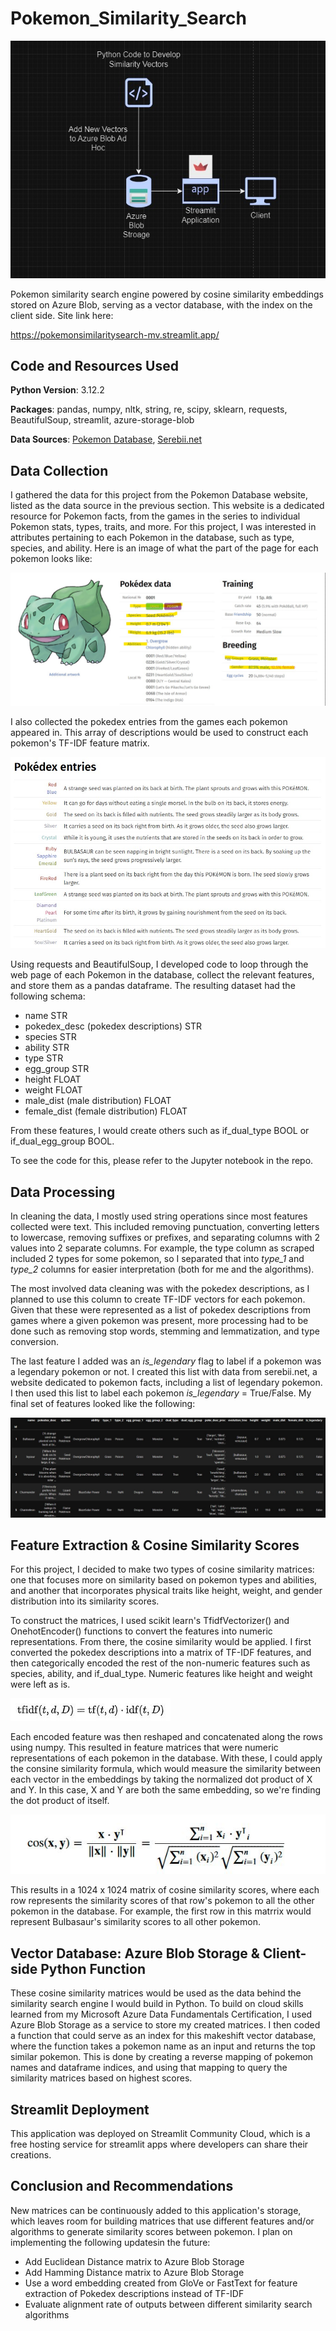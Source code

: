 # Pokemon_Similarity_Search

![alt text](https://github.com/MarcelinoV/Pokemon_Similarity_Search/blob/main/readme_images/app_flowchart.jpg "Flowchart of Application Components")

Pokemon similarity search engine powered by cosine similarity embeddings stored on Azure Blob, serving as a vector database, with the index on the client side. Site link here:

https://pokemonsimilaritysearch-mv.streamlit.app/

## Code and Resources Used

**Python Version**: 3.12.2

**Packages**: pandas, numpy, nltk, string, re, scipy, sklearn, requests, BeautifulSoup, streamlit, azure-storage-blob

**Data Sources**: [Pokemon Database](https://pokemondb.net/), [Serebii.net](https://www.serebii.net/pokemon/legendary.shtml)

## Data Collection

I gathered the data for this project from the Pokemon Database website, listed as the data source in the previous section. This website is a dedicated resource for Pokemon facts, from the games in the series to individual Pokemon stats, types, traits, and more. For this project, I was interested in attributes pertaining to each Pokemon in the database, such as type, species, and ability. Here is an image of what the part of the page for each pokemon looks like:

![alt text](https://github.com/MarcelinoV/Pokemon_Similarity_Search/blob/main/readme_images/sample_pokemon_db_img.jpg "Example view of webpage with features of interest highlighted")

I also collected the pokedex entries from the games each pokemon appeared in. This array of descriptions would be used to construct each pokemon's TF-IDF feature matrix.

![alt text](https://github.com/MarcelinoV/Pokemon_Similarity_Search/blob/main/readme_images/sample_pokedex_desc_img.jpg "Sample of pokedex entries for Bulbasaur")

Using requests and BeautifulSoup, I developed code to loop through the web page of each Pokemon in the database, collect the relevant features, and store them as a pandas dataframe. The resulting dataset had the following schema:

- name STR
- pokedex_desc (pokedex descriptions) STR
- species STR
- ability STR
- type STR
- egg_group STR
- height FLOAT
- weight FLOAT
- male_dist (male distribution) FLOAT
- female_dist (female distribution) FLOAT

From these features, I would create others such as if_dual_type BOOL or if_dual_egg_group BOOL.

To see the code for this, please refer to the Jupyter notebook in the repo.

## Data Processing

In cleaning the data, I mostly used string operations since most features collected were text. This included removing punctuation, converting letters to lowercase, removing suffixes or prefixes, and separating columns with 2 values into 2 separate columns. For example, the type column as scraped included 2 types for some pokemon, so I separated that into *type_1* and *type_2* columns for easier interpretation (both for me and the algorithms). 

The most involved data cleaning was with the pokedex descriptions, as I planned to use this column to create TF-IDF vectors for each pokemon. Given that these were represented as a list of pokedex descriptions from games where a given pokemon was present, more processing had to be done such as removing stop words, stemming and lemmatization, and type conversion.

The last feature I added was an *is_legendary* flag to label if a pokemon was a legendary pokemon or not. I created this list with data from serebii.net, a website dedicated to pokemon facts, including a list of legendary pokemon. I then used this list to label each pokemon *is_legendary* = True/False. My final set of features looked like the following:

![alt text](https://github.com/MarcelinoV/Pokemon_Similarity_Search/blob/main/readme_images/sample_view_of_final_dataset.jpg "final features for creating embeddings")

## Feature Extraction & Cosine Similarity Scores

For this project, I decided to make two types of cosine similarity matrices: one that focuses more on similarity based on pokemon types and abilities, and another that incorporates physical traits like height, weight, and gender distribution into its similarity scores.

To construct the matrices, I used scikit learn's TfidfVectorizer() and OnehotEncoder() functions to convert the features into numeric representations. From there, the cosine similarity would be applied. I first converted the pokedex descriptions into a matrix of TF-IDF features, and then categorically encoded the rest of the non-numeric features such as species, ability, and if_dual_type. Numeric features like height and weight were left as is.

![alt text](https://github.com/MarcelinoV/Pokemon_Similarity_Search/blob/main/readme_images/tfidf-formula.JPG "TF-IDF formula")

Each encoded feature was then reshaped and concatenated along the rows using numpy. This resulted in feature matrices that were numeric representations of each pokemon in the database. With these, I could apply the consine similarity formula, which would measure the similarity between each vector in the embeddings by taking the normalized dot product of X and Y. In this case, X and Y are both the same embedding, so we're finding the dot product of itself.

![alt text](https://github.com/MarcelinoV/Pokemon_Similarity_Search/blob/main/readme_images/cosine-formula.JPG "Cosine Similarity formula")

This results in a 1024 x 1024 matrix of cosine similarity scores, where each row represents the similarity scores of that row's pokemon to all the other pokemon in the database. For example, the first row in this matrrix would represent Bulbasaur's similarity scores to all other pokemon.

## Vector Database: Azure Blob Storage & Client-side Python Function

These cosine similarity matrices would be used as the data behind the similarity search engine I would build in Python. To build on cloud skills learned from my Microsoft Azure Data Fundamentals Certification, I used Azure Blob Storage as a service to store my created matrices. I then coded a function that could serve as an index for this makeshift vector database, where the function takes a pokemon name as an input and returns the top similar pokemon. This is done by creating a reverse mapping of pokemon names and dataframe indices, and using that mapping to query the similarity matrices based on highest scores.

## Streamlit Deployment

This application was deployed on Streamlit Community Cloud, which is a free hosting service for streamlit apps where developers can share their creations. 

## Conclusion and Recommendations

New matrices can be continuously added to this application's storage, which leaves room for building matrices that use different features and/or algorithms to generate similarity scores between pokemon. I plan on implementing the following updatesin the future:

- Add Euclidean Distance matrix to Azure Blob Storage
- Add Hamming Distance matrix to Azure Blob Storage
- Use a word embedding created from GloVe or FastText for feature extraction of Pokedex descriptions instead of TF-IDF
- Evaluate alignment rate of outputs between different similarity search algorithms


